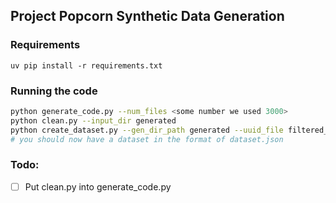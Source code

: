 ## Project Popcorn Synthetic Data Generation

### Requirements

```
uv pip install -r requirements.txt
```

### Running the code

```bash
python generate_code.py --num_files <some number we used 3000>
python clean.py --input_dir generated 
python create_dataset.py --gen_dir_path generated --uuid_file filtered_uuids.json
# you should now have a dataset in the format of dataset.json
```

### Todo:
- [ ] Put clean.py into generate_code.py